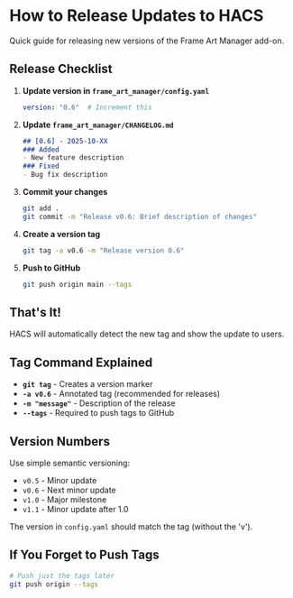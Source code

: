 # How to Release Updates to HACS

Quick guide for releasing new versions of the Frame Art Manager add-on.

## Release Checklist

1. **Update version in `frame_art_manager/config.yaml`**
   ```yaml
   version: "0.6"  # Increment this
   ```

2. **Update `frame_art_manager/CHANGELOG.md`**
   ```markdown
   ## [0.6] - 2025-10-XX
   ### Added
   - New feature description
   ### Fixed
   - Bug fix description
   ```

3. **Commit your changes**
   ```bash
   git add .
   git commit -m "Release v0.6: Brief description of changes"
   ```

4. **Create a version tag**
   ```bash
   git tag -a v0.6 -m "Release version 0.6"
   ```

5. **Push to GitHub**
   ```bash
   git push origin main --tags
   ```

## That's It!

HACS will automatically detect the new tag and show the update to users.

## Tag Command Explained

- **`git tag`** - Creates a version marker
- **`-a v0.6`** - Annotated tag (recommended for releases)
- **`-m "message"`** - Description of the release
- **`--tags`** - Required to push tags to GitHub

## Version Numbers

Use simple semantic versioning:
- `v0.5` - Minor update
- `v0.6` - Next minor update  
- `v1.0` - Major milestone
- `v1.1` - Minor update after 1.0

The version in `config.yaml` should match the tag (without the 'v').

## If You Forget to Push Tags

```bash
# Push just the tags later
git push origin --tags
```
